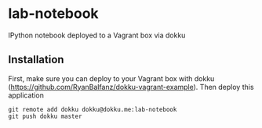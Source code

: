 lab-notebook
============

IPython notebook deployed to a Vagrant box via dokku

Installation
------------

First, make sure you can deploy to your Vagrant box with dokku (https://github.com/RyanBalfanz/dokku-vagrant-example). Then deploy this application

	git remote add dokku dokku@dokku.me:lab-notebook
	git push dokku master
